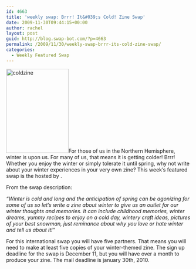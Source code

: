 ```yaml
---
id: 4663
title: 'weekly swap: Brrr! It&#039;s Cold! Zine Swap'
date: 2009-11-30T09:44:15+00:00
author: rachel
layout: post
guid: http://blog.swap-bot.com/?p=4663
permalink: /2009/11/30/weekly-swap-brrr-its-cold-zine-swap/
categories:
  - Weekly Featured Swap
---
```

  [<img src="http://blog.swap-bot.com/wp-content/uploads/2009/11/coldzine.jpg" alt="coldzine" title="coldzine" width="170" height="229" class="alignleft size-full wp-image-4665" />](http://www.swap-bot.com/swap/show/50026)For those of us in the Northern Hemisphere, winter is upon us. For many of us, that means it is getting colder! Brrr! Whether you enjoy the winter or simply tolerate it until spring, why not write about your winter experiences in your very own zine? This week&#8217;s featured swap is the hosted by . 

From the swap description:

_&#8220;Winter is cold and long and the anticipation of spring can be agonizing for some of us so let&#8217;s write a zine about winter to give us an outlet for our winter thoughts and memories. It can include childhood memories, winter dreams, yummy recipes to enjoy on a cold day, wintery craft ideas, pictures of your best snowman, just reminance about why you love or hate winter and tell us about it!&#8221;_ 

For this international swap you will have five partners. That means you will need to make at least five copies of your winter-themed zine. The sign up deadline for the swap is December 11, but you will have over a month to produce your zine. The mail deadline is january 30th, 2010.